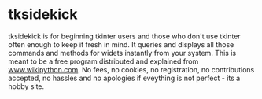 # tksidekick
tksidekick is for beginning tkinter users and those who don't use tkinter often enough to keep it fresh in mind.  It queries and displays all those commands and methods for widets instantly from your system.  This is meant to be a free program distributed and explained from www.wikipython.com. No fees, no cookies, no registration, no contributions accepted, no hassles and no apologies if eveything is not perfect - its a hobby site.
